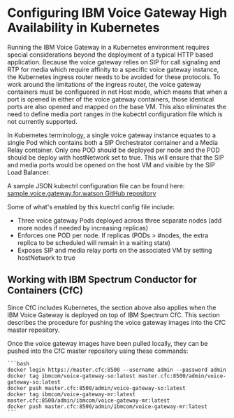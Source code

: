 # Configuring IBM Voice Gateway High Availability in Kubernetes
Running the IBM Voice Gateway in a Kubernetes environment requires special considerations beyond the deployment of a typical HTTP based application. Because the voice gateway relies on SIP for call signaling and RTP for media which require affinity to a specific voice gateway instance, the Kubernetes ingress router needs to be avoided for these protocols. To work around the limitations of the ingress router, the voice gateway containers must be configuered in net Host mode, which means that when a port is opened in either of the voice gateway containers, those identical ports are also opened and mapped on the base VM. This also eliminates the need to define media port ranges in the kubectrl configuration file which is not currently supported.

In Kubernetes terminology, a single voice gateway instance equates to a single Pod which contains both a SIP Orchestrator container and a Media Relay container. Only one POD should be deployed per node and the POD should be deploy with hostNetwork set to true. This will ensure that the SIP and media ports would be opened on the host VM and visible by the SIP Load Balancer.  

A sample JSON kubectrl configuration file can be found here: [sample.voice.gateway.for.watson GitHub repository](https://github.com/WASdev/sample.voice.gateway.for.watson/kubernetes)

Some of what's enabled by this kuectrl config file include:

 - Three voice gateway Pods deployed across three separate nodes (add more nodes if needed by increasing replicas)
 - Enforces one POD per node. If replicas (PODs > #nodes, the extra replica to be scheduled will remain in a waiting state)
 - Exposes SIP and media relay ports on the associated VM by setting hostNetwork to true 

## Working with IBM Spectrum Conductor for Containers (CfC)
Since CfC includes Kubernetes, the section above also applies when the IBM Voice Gateway is deployed on top of IBM Spectrum CfC. This section describes the procedure for pushing the voice gateway images into the CfC master repository.

Once the voice gateway images have been pulled locally, they can be pushed into the CfC master repository using these commands:

    ```bash
    docker login https://master.cfc:8500 --username admin --password admin
    docker tag ibmcom/voice-gateway-so:latest master.cfc:8500/admin/voice-gateway-so:latest
    docker push master.cfc:8500/admin/voice-gateway-so:latest
    docker tag ibmcom/voice-gateway-mr:latest master.cfc:8500/admin/ibmcom/voice-gateway-mr:latest
    docker push master.cfc:8500/admin/ibmcom/voice-gateway-mr:latest
    ```  

